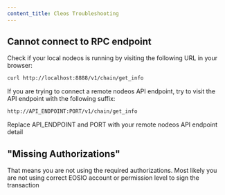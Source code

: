 ```yaml
---
content_title: Cleos Troubleshooting
---
```


## Cannot connect to RPC endpoint

Check if your local nodeos is running by visiting the following URL in your browser:

```sh
curl http://localhost:8888/v1/chain/get_info
```

If you are trying to connect a remote nodeos API endpoint, try to visit the API endpoint with the following suffix:

```sh
http://API_ENDPOINT:PORT/v1/chain/get_info
```

Replace API_ENDPOINT and PORT with your remote nodeos API endpoint detail

## "Missing Authorizations"

That means you are not using the required authorizations. Most likely you are not using correct EOSIO account or permission level to sign the transaction
